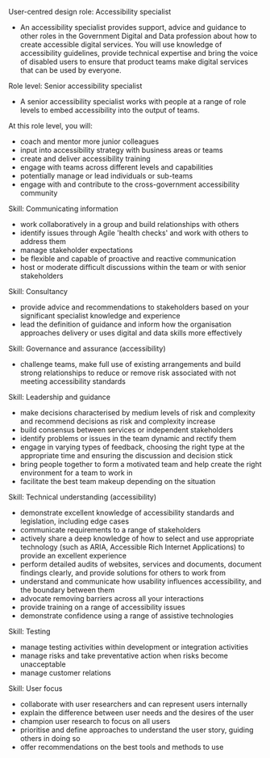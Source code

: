User-centred design role: Accessibility specialist
- An accessibility specialist provides support, advice and guidance to other roles in the Government Digital and Data profession about how to create accessible digital services.
You will use knowledge of accessibility guidelines, provide technical expertise and bring the voice of disabled users to ensure that product teams make digital services that can be used by everyone.

Role level: Senior accessibility specialist
- A senior accessibility specialist works with people at a range of role levels to embed accessibility into the output of teams.

At this role level, you will:
- coach and mentor more junior colleagues
- input into accessibility strategy with business areas or teams
- create and deliver accessibility training
- engage with teams across different levels and capabilities
- potentially manage or lead individuals or sub-teams
- engage with and contribute to the cross-government accessibility community

Skill: Communicating information
- work collaboratively in a group and build relationships with others
- identify issues through Agile 'health checks' and work with others to address them
- manage stakeholder expectations
- be flexible and capable of proactive and reactive communication
- host or moderate difficult discussions within the team or with senior stakeholders

Skill: Consultancy
- provide advice and recommendations to stakeholders based on your significant specialist knowledge and experience
- lead the definition of guidance and inform how the organisation approaches delivery or uses digital and data skills more effectively

Skill: Governance and assurance (accessibility)
- challenge teams, make full use of existing arrangements and build strong relationships to reduce or remove risk associated with not meeting accessibility standards

Skill: Leadership and guidance
- make decisions characterised by medium levels of risk and complexity and recommend decisions as risk and complexity increase
- build consensus between services or independent stakeholders
- identify problems or issues in the team dynamic and rectify them
- engage in varying types of feedback, choosing the right type at the appropriate time and ensuring the discussion and decision stick
- bring people together to form a motivated team and help create the right environment for a team to work in
- facilitate the best team makeup depending on the situation

Skill: Technical understanding (accessibility)
- demonstrate excellent knowledge of accessibility standards and legislation, including edge cases
- communicate requirements to a range of stakeholders
- actively share a deep knowledge of how to select and use appropriate technology (such as ARIA, Accessible Rich Internet Applications) to provide an excellent experience
- perform detailed audits of websites, services and documents, document findings clearly, and provide solutions for others to work from
- understand and communicate how usability influences accessibility, and the boundary between them
- advocate removing barriers across all your interactions
- provide training on a range of accessibility issues
- demonstrate confidence using a range of assistive technologies

Skill: Testing
- manage testing activities within development or integration activities
- manage risks and take preventative action when risks become unacceptable
- manage customer relations

Skill: User focus
- collaborate with user researchers and can represent users internally
- explain the difference between user needs and the desires of the user
- champion user research to focus on all users
- prioritise and define approaches to understand the user story, guiding others in doing so
- offer recommendations on the best tools and methods to use